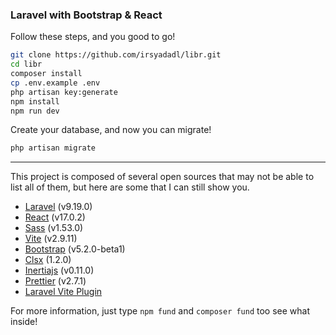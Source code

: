 ### Laravel with Bootstrap & React
Follow these steps, and you good to go!

```bash
git clone https://github.com/irsyadadl/libr.git
cd libr
composer install
cp .env.example .env
php artisan key:generate
npm install
npm run dev
```

Create your database, and now you can migrate!
```bash
php artisan migrate
```


---
This project is composed of several open sources that may not be able to list all of them, but here are some that I can still show you.
* [Laravel](https://github.com/laravel/laravel) (v9.19.0)
* [React](https://github.com/facebook/react) (v17.0.2)
* [Sass](https://github.com/sass/sass) (v1.53.0)
* [Vite](https://github.com/vitejs/vite) (v2.9.11)
* [Bootstrap](https://github.com/twbs/bootstrap) (v5.2.0-beta1)
* [Clsx](https://github.com/lukeed/clsx) (1.2.0)
* [Inertiajs](https://github.com/inertiajs) (v0.11.0)
* [Prettier](https://github.com/prettier/prettier) (v2.7.1)
* [Laravel Vite Plugin](https://github.com/laravel/vite-plugin)

For more information, just type `npm fund` and `composer fund` too see what inside!
